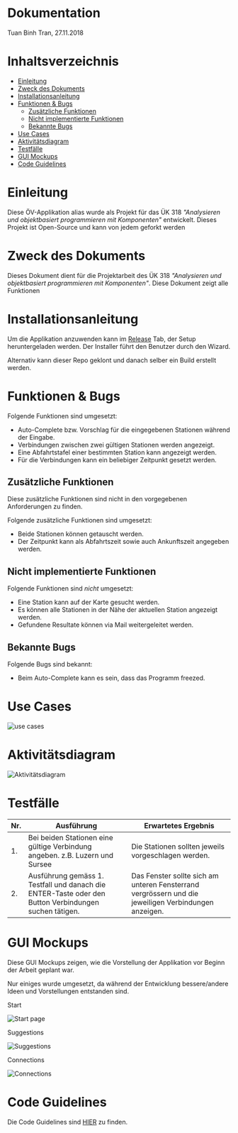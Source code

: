 
# Dokumentation
Tuan Binh Tran, 27.11.2018

# Inhaltsverzeichnis
* [Einleitung](#einleitung)
* [Zweck des Dokuments](#zweck-des-dokuments)
* [Installationsanleitung](#installationsanleitung)
* [Funktionen & Bugs](#funktionen--bugs)
  - [Zusätzliche Funktionen](#zusätzliche-funktionen)
  - [Nicht implementierte Funktionen](#nicht-implementierte-funktionen)
  - [Bekannte Bugs](#bekannte-bugs)
* [Use Cases](#use-cases)
* [Aktivitätsdiagram](#aktivitätsdiagram)
* [Testfälle](#testfälle)
* [GUI Mockups](#gui-mockups)
* [Code Guidelines](#code-guidelines)


# Einleitung
Diese ÖV-Applikation alias  wurde als Projekt für das ÜK 318 *"Analysieren und objektbasiert programmieren mit Komponenten"* entwickelt.
Dieses Projekt ist Open-Source und kann von jedem geforkt werden


# Zweck des Dokuments
Dieses Dokument dient für die Projektarbeit des ÜK 318 *"Analysieren und objektbasiert programmieren mit Komponenten"*.
Diese Dokument zeigt alle Funktionen 

# Installationsanleitung
Um die Applikation anzuwenden kann im [Release](https://github.com/tuanbinhtran/modul-318-student/releases) Tab, der Setup heruntergeladen werden. Der Installer führt den Benutzer durch den Wizard.

Alternativ kann dieser Repo geklont und danach selber ein Build erstellt werden.

# Funktionen & Bugs
Folgende Funktionen sind umgesetzt:
 - Auto-Complete bzw. Vorschlag für die eingegebenen Stationen während der Eingabe. 
 - Verbindungen zwischen zwei gültigen Stationen werden angezeigt.
 - Eine Abfahrtstafel einer bestimmten Station kann angezeigt werden.
 - Für die Verbindungen kann ein beliebiger Zeitpunkt gesetzt werden.

## Zusätzliche Funktionen
Diese zusätzliche Funktionen sind nicht in den vorgegebenen Anforderungen zu finden.

Folgende zusätzliche Funktionen sind umgesetzt:
 - Beide Stationen können getauscht werden. 
 - Der Zeitpunkt kann als Abfahrtszeit sowie auch Ankunftszeit angegeben werden. 
 
## Nicht implementierte Funktionen
Folgende Funktionen sind *nicht* umgesetzt:
 - Eine Station kann auf der Karte gesucht werden.
 - Es können alle Stationen in der Nähe der aktuellen Station angezeigt werden.
 - Gefundene Resultate können via Mail weitergeleitet werden.

## Bekannte Bugs
Folgende Bugs sind bekannt:
 - Beim Auto-Complete kann es sein, dass das Programm freezed. 


# Use Cases
![use cases](https://github.com/tuanbinhtran/modul-318-student/blob/master/use_case.png "use cases")

# Aktivitätsdiagram
![Aktivitätsdiagram](https://github.com/tuanbinhtran/modul-318-student/blob/master/Aktivitätsdiagram.png "Aktivitätsdiagram")

# Testfälle
Nr.  | Ausführung | Erwartetes Ergebnis
---- | ---------- | -------------------
1.| Bei beiden Stationen eine gültige Verbindung angeben. z.B. Luzern und Sursee | Die Stationen sollten jeweils vorgeschlagen werden.
2.| Ausführung gemäss 1. Testfall und danach die ENTER-Taste oder den Button Verbindungen suchen tätigen. | Das Fenster sollte sich am unteren Fensterrand vergrössern und die jeweiligen Verbindungen anzeigen.

# GUI Mockups
Diese GUI Mockups zeigen, wie die Vorstellung der Applikation vor Beginn der Arbeit geplant war. 

Nur einiges wurde umgesetzt, da während der Entwicklung bessere/andere Ideen und Vorstellungen entstanden sind.

Start

![Start page](https://github.com/tuanbinhtran/modul-318-student/blob/master/GUI_Mockups/Start.png "Start")

Suggestions

![Suggestions](https://github.com/tuanbinhtran/modul-318-student/blob/master/GUI_Mockups/Suggestions.png "Suggestions")

Connections

![Connections](https://github.com/tuanbinhtran/modul-318-student/blob/master/GUI_Mockups/Connections.png "Connections")



# Code Guidelines
Die Code Guidelines sind [HIER](https://github.com/tuanbinhtran/modul-318-student/blob/master/Code%20Guidelines.md) zu finden.

